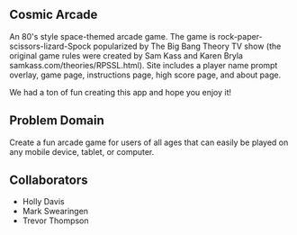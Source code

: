 ## Cosmic Arcade

An 80's style space-themed arcade game. The game is rock-paper-scissors-lizard-Spock popularized by The Big Bang Theory TV show (the original game rules were created by Sam Kass and Karen Bryla samkass.com/theories/RPSSL.html). Site includes a player name prompt overlay, game page, instructions page, high score page, and about page.

We had a ton of fun creating this app and hope you enjoy it!

## Problem Domain

Create a fun arcade game for users of all ages that can easily be played on any mobile device, tablet, or computer.

## Collaborators

- Holly Davis
- Mark Swearingen
- Trevor Thompson 
